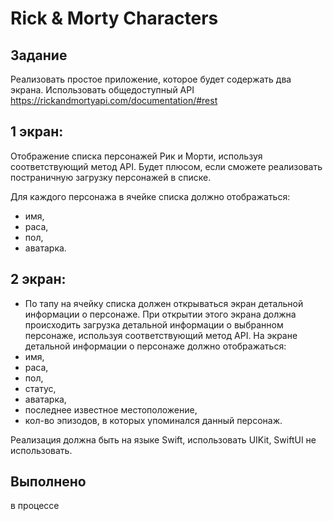 # Rick & Morty Characters

## Задание

Реализовать простое приложение, которое будет содержать два экрана.
Использовать общедоступный API https://rickandmortyapi.com/documentation/#rest

## 1 экран:
Отображение списка персонажей Рик и Морти, используя соответствующий метод API. 
Будет плюсом, если сможете реализовать постраничную загрузку персонажей в списке.

Для каждого персонажа в ячейке списка должно отображаться:
- имя, 
- раса, 
- пол, 
- аватарка.

## 2 экран:
- По тапу на ячейку списка должен открываться экран детальной информации о персонаже. 
При открытии этого экрана должна происходить загрузка детальной информации о выбранном персонаже, используя соответствующий метод API.
На экране детальной информации о персонаже должно отображаться:
- имя, 
- раса, 
- пол, 
- статус, 
- аватарка, 
- последнее известное местоположение, 
- кол-во эпизодов, в которых упоминался данный персонаж.

Реализация должна быть на языке Swift, использовать UIKit, SwiftUI не использовать.

## Выполнено

в процессе
